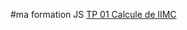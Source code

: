 #ma formation JS
<a href="https://quentinete2.github.io/Formation-javascript/">TP 01 Calcule de lIMC</a>
